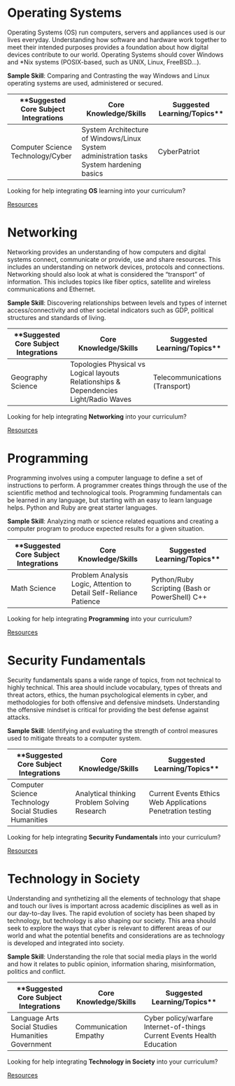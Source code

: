 Operating Systems
=================

Operating Systems (OS) run computers, servers and appliances used is our lives
everyday. Understanding how software and hardware work together to meet their
intended purposes provides a foundation about how digital devices contribute to
our world. Operating Systems should cover Windows and \*Nix systems
(POSIX-based, such as UNIX, Linux, FreeBSD…).

**Sample Skill**: Comparing and Contrasting the way Windows and Linux operating
systems are used, administered or secured.

| **Suggested Core Subject Integrations                                | Core Knowledge/Skills                                                                    | Suggested Learning/Topics** |
|--------------------------------------------------------------------|------------------------------------------------------------------------------------------|---------------------------|
| Computer Science Technology/Cyber                                  | System Architecture of Windows/Linux System administration tasks System hardening basics | CyberPatriot              |


Looking for help integrating **OS** learning into your curriculum?

[Resources](OS/Resources)                                                               

Networking
==========

Networking provides an understanding of how computers and digital systems
connect, communicate or provide, use and share resources. This includes an
understanding on network devices, protocols and connections. Networking should
also look at what is considered the “transport” of information. This includes
topics like fiber optics, satellite and wireless communications and Ethernet.

**Sample Skill**: Discovering relationships between levels and types of internet
access/connectivity and other societal indicators such as GDP, political
structures and standards of living.

| **Suggested Core Subject Integrations                               | Core Knowledge/Skills                                                                 | Suggested Learning/Topics**      |
|-------------------------------------------------------------------|---------------------------------------------------------------------------------------|--------------------------------|
| Geography Science                                                 | Topologies Physical vs Logical layouts Relationships & Dependencies Light/Radio Waves | Telecommunications (Transport) |

Looking for help integrating **Networking** into your curriculum?


[Resources](Networking/Resources)

Programming
===========

Programming involves using a computer language to define a set of instructions
to perform. A programmer creates things through the use of the scientific method
and technological tools. Programming fundamentals can be learned in any
language, but starting with an easy to learn language helps. Python and Ruby are
great starter languages.

**Sample Skill**: Analyzing math or science related equations and creating a
computer program to produce expected results for a given situation.

| **Suggested Core Subject Integrations                                | Core Knowledge/Skills                                              | Suggested Learning/Topics**                      |
|--------------------------------------------------------------------|--------------------------------------------------------------------|------------------------------------------------|
| Math Science                                                       | Problem Analysis Logic, Attention to Detail Self-Reliance Patience | Python/Ruby Scripting (Bash or PowerShell) C++ |

Looking for help integrating **Programming** into your curriculum? 

[Resources](Programming/Resources)


Security Fundamentals
=====================

Security fundamentals spans a wide range of topics, from not technical to highly
technical. This area should include vocabulary, types of threats and threat
actors, ethics, the human psychological elements in cyber, and methodologies for
both offensive and defensive mindsets. Understanding the offensive mindset is
critical for providing the best defense against attacks.

**Sample Skill**: Identifying and evaluating the strength of control measures
used to mitigate threats to a computer system.

| **Suggested Core Subject Integrations                                          | Core Knowledge/Skills                        | Suggested Learning/Topics**                                  |
|------------------------------------------------------------------------------|----------------------------------------------|------------------------------------------------------------|
| Computer Science Technology Social Studies Humanities                        | Analytical thinking Problem Solving Research | Current Events Ethics Web Applications Penetration testing |

Looking for help integrating **Security Fundamentals** into your curriculum? 


[Resources](Security/Resources)

Technology in Society
=====================

Understanding and synthetizing all the elements of technology that shape and
touch our lives is important across academic disciplines as well as in our
day-to-day lives. The rapid evolution of society has been shaped by technology,
but technology is also shaping our society. This area should seek to explore the
ways that cyber is relevant to different areas of our world and what the
potential benefits and considerations are as technology is developed and
integrated into society.

**Sample Skill**: Understanding the role that social media plays in the world
and how it relates to public opinion, information sharing, misinformation,
politics and conflict.

| **Suggested Core Subject Integrations                                          | Core Knowledge/Skills | Suggested Learning/Topics**                                               |
|------------------------------------------------------------------------------|-----------------------|-------------------------------------------------------------------------|
| Language Arts Social Studies Humanities Government                           | Communication Empathy | Cyber policy/warfare Internet-of-things Current Events Health Education |

Looking for help integrating **Technology in Society** into your curriculum? 


[Resources](TechSociety/Resources)
